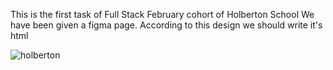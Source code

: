 This is the first task of Full Stack February cohort of Holberton School
We have been given a figma page. According to this design we should write it's html



![holberton](https://github.com/feeruzpanahaliyev/holbertonschool-web-development/assets/156419117/69b85cce-0171-4993-a69c-bcab74a7a642)
